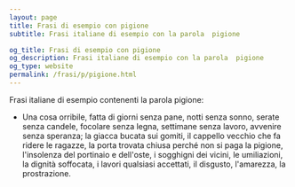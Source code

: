 ```yaml
---
layout: page
title: Frasi di esempio con pigione 
subtitle: Frasi italiane di esempio con la parola  pigione

og_title: Frasi di esempio con pigione 
og_description: Frasi italiane di esempio con la parola  pigione
og_type: website
permalink: /frasi/p/pigione.html
---
```


Frasi italiane di esempio contenenti la parola pigione:


- Una cosa orribile, fatta di giorni senza pane, notti senza sonno, serate senza candele, focolare senza legna, settimane senza lavoro, avvenire senza speranza; la giacca bucata sui gomiti, il cappello vecchio che fa ridere le ragazze, la porta trovata chiusa perché non si paga la pigione, l'insolenza del portinaio e dell'oste, i sogghigni dei vicini, le umiliazioni, la dignità soffocata, i lavori qualsiasi accettati, il disgusto, l'amarezza, la prostrazione.
